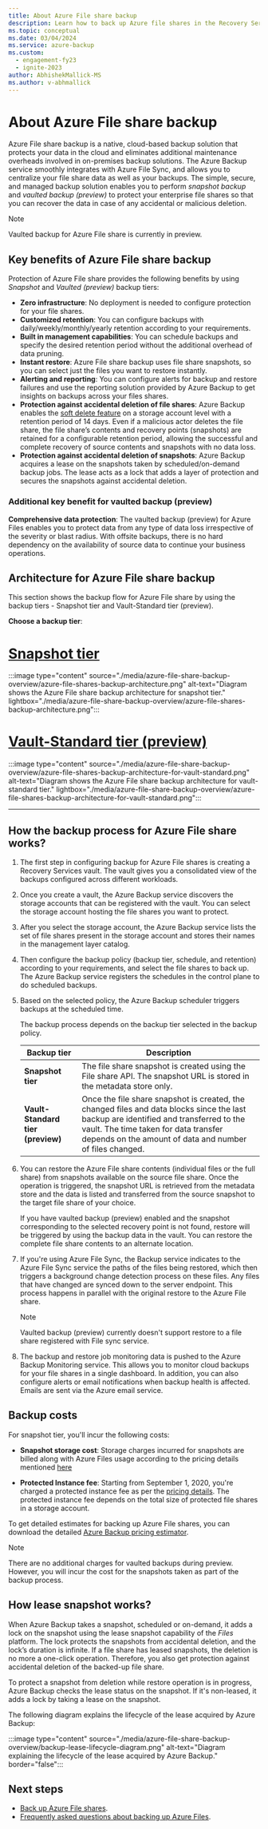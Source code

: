 ```yaml
---
title: About Azure File share backup
description: Learn how to back up Azure file shares in the Recovery Services vault
ms.topic: conceptual
ms.date: 03/04/2024
ms.service: azure-backup
ms.custom:
  - engagement-fy23
  - ignite-2023
author: AbhishekMallick-MS
ms.author: v-abhmallick
---
```


# About Azure File share backup

Azure File share backup is a native, cloud-based backup solution that protects your data in the cloud and eliminates additional maintenance overheads involved in on-premises backup solutions. The Azure Backup service smoothly integrates with Azure File Sync, and allows you to centralize your file share data as well as your backups. The simple, secure, and managed backup solution enables you to perform *snapshot backup* and *vaulted backup (preview)* to protect your enterprise file shares so that you can recover the data in case of any accidental or malicious deletion.

>[!Note]
>Vaulted backup for Azure File share is currently in preview.

## Key benefits of Azure File share backup

Protection of Azure File share provides the following benefits by using *Snapshot* and *Vaulted (preview)* backup tiers:

* **Zero infrastructure**: No deployment is needed to configure protection for your file shares.
* **Customized retention**: You can configure backups with daily/weekly/monthly/yearly retention according to your requirements.
* **Built in management capabilities**: You can schedule backups and specify the desired retention period without the additional overhead of data pruning.
* **Instant restore**: Azure File share backup uses file share snapshots, so you can select just the files you want to restore instantly.
* **Alerting and reporting**: You can configure alerts for backup and restore failures and use the reporting solution provided by Azure Backup to get insights on backups across your files shares.
* **Protection against accidental deletion of file shares**: Azure Backup enables the [soft delete feature](../storage/files/storage-files-prevent-file-share-deletion.md) on a storage account level with a retention period of 14 days. Even if a malicious actor deletes the file share, the file share’s contents and recovery points (snapshots) are retained for a configurable retention period, allowing the successful and complete recovery of source contents and snapshots with no data loss.
* **Protection against accidental deletion of snapshots**: Azure Backup acquires a lease on the snapshots taken by scheduled/on-demand backup jobs. The lease acts as a lock that adds a layer of protection and secures the snapshots against accidental deletion.

### Additional key benefit for vaulted backup (preview)

**Comprehensive data protection**: The vaulted backup (preview) for Azure Files enables you to protect data from any type of data loss irrespective of the severity or blast radius. With offsite backups, there is no hard dependency on the availability of source data to continue your business operations.

## Architecture for Azure File share backup

This section shows the backup flow for Azure File share by using the backup tiers - Snapshot tier and Vault-Standard tier (preview).

**Choose a backup tier**:

# [Snapshot tier](#tab/snapshot)

:::image type="content" source="./media/azure-file-share-backup-overview/azure-file-shares-backup-architecture.png" alt-text="Diagram shows the Azure File share backup architecture for snapshot tier." lightbox="./media/azure-file-share-backup-overview/azure-file-shares-backup-architecture.png":::

# [Vault-Standard tier (preview)](#tab/vault-standard)

:::image type="content" source="./media/azure-file-share-backup-overview/azure-file-shares-backup-architecture-for-vault-standard.png" alt-text="Diagram shows the Azure File share backup architecture for vault-standard tier." lightbox="./media/azure-file-share-backup-overview/azure-file-shares-backup-architecture-for-vault-standard.png":::

---

## How the backup process for Azure File share works?

1. The first step in configuring backup for Azure File shares is creating a Recovery Services vault. The vault gives you a consolidated view of the backups configured across different workloads.

2. Once you create a vault, the Azure Backup service discovers the storage accounts that can be registered with the vault. You can select the storage account hosting the file shares you want to protect.

3. After you select the storage account, the Azure Backup service lists the set of file shares present in the storage account and stores their names in the management layer catalog.

4. Then configure the backup policy (backup tier, schedule, and retention) according to your requirements, and select the file shares to back up. The Azure Backup service registers the schedules in the control plane to do scheduled backups.

5. Based on the selected policy, the Azure Backup scheduler triggers backups at the scheduled time.

   The backup process depends on the backup tier selected in the backup policy.

   | Backup tier | Description |
   | --- | --- |
   | **Snapshot tier** | The file share snapshot is created using the File share API. The snapshot URL is stored in the metadata store only. |
   | **Vault-Standard tier (preview)** | Once the file share snapshot is created, the changed files and data blocks since the last backup are identified and transferred to the vault. The time taken for data transfer depends on the amount of data and number of files changed. |

6. You can restore the Azure File share contents (individual files or the full share) from snapshots available on the source file share. Once the operation is triggered, the snapshot URL is retrieved from the metadata store and the data is listed and transferred from the source snapshot to the target file share of your choice.

   If you have vaulted backup (preview) enabled and the snapshot corresponding to the selected recovery point is not found, restore will be triggered by using the backup data in the vault. You can restore the complete file share contents to an alternate location.

7. If you're using Azure File Sync, the Backup service indicates to the Azure File Sync service the paths of the files being restored, which then triggers a background change detection process on these files. Any files that have changed are synced down to the server endpoint. This process happens in parallel with the original restore to the Azure File share.

   >[!Note]
   >Vaulted backup (preview) currently doesn't support restore to a file share registered with File sync service.

8. The backup and restore job monitoring data is pushed to the Azure Backup Monitoring service. This allows you to monitor cloud backups for your file shares in a single dashboard. In addition, you can also configure alerts or email notifications when backup health is affected. Emails are sent via the Azure email service.

## Backup costs

For snapshot tier, you'll incur the following costs:

- **Snapshot storage cost**: Storage charges incurred for snapshots are billed along with Azure Files usage according to the pricing details mentioned [here](https://azure.microsoft.com/pricing/details/storage/files/)

- **Protected Instance fee**: Starting from September 1, 2020, you're charged a protected instance fee as per the [pricing details](https://azure.microsoft.com/pricing/details/backup/). The protected instance fee depends on the total size of protected file shares in a storage account.

To get detailed estimates for backing up Azure File shares, you can download the detailed [Azure Backup pricing estimator](https://aka.ms/AzureBackupCostEstimates).  

>[!Note]
>There are no additional charges for vaulted backups during preview. However, you will incur the cost for the snapshots taken as part of the backup process.

## How lease snapshot works?

When Azure Backup takes a snapshot, scheduled or on-demand, it adds a lock on the snapshot using the lease snapshot capability of the _Files_ platform. The lock protects the snapshots from accidental deletion, and the lock’s duration is infinite. If a file share has leased snapshots, the deletion is no more a one-click operation. Therefore, you also get protection against accidental deletion of the backed-up file share.

To protect a snapshot from deletion while restore operation is in progress, Azure Backup checks the lease status on the snapshot. If it's non-leased, it adds a lock by taking a lease on the snapshot.

The following diagram explains the lifecycle of the lease acquired by Azure Backup:

:::image type="content" source="./media/azure-file-share-backup-overview/backup-lease-lifecycle-diagram.png" alt-text="Diagram explaining the lifecycle of the lease acquired by Azure Backup." border="false":::

## Next steps

* [Back up Azure File shares](backup-afs.md).
* [Frequently asked questions about backing up Azure Files](backup-azure-files-faq.yml).
